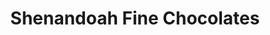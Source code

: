 ---
title: "Shenandoah Fine Chocolates"
url: /winchester/shenandoah-fine-chocolates/
shop: confectionery
---